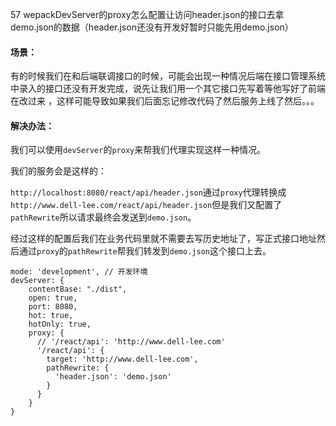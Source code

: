 57 wepackDevServer的proxy怎么配置让访问header.json的接口去拿demo.json的数据（header.json还没有开发好暂时只能先用demo.json）

#### 场景：

有的时候我们在和后端联调接口的时候，可能会出现一种情况后端在接口管理系统中录入的接口还没有开发完成，说先让我们用一个其它接口先写着等他写好了前端在改过来 ，这样可能导致如果我们后面忘记修改代码了然后服务上线了然后。。。

#### 解决办法：

我们可以使用`devServer`的`proxy`来帮我们代理实现这样一种情况。

我们的服务会是这样的：

`http://localhost:8080/react/api/header.json`通过`proxy`代理转换成`http://www.dell-lee.com/react/api/header.json`但是我们又配置了`pathRewrite`所以请求最终会发送到`demo.json`。

经过这样的配置后我们在业务代码里就不需要去写历史地址了，写正式接口地址然后通过`proxy`的`pathRewrite`帮我们转发到`demo.json`这个接口上去。

```
mode: 'development', // 开发环境
devServer: {
    contentBase: "./dist",
    open: true,
    port: 8080,
    hot: true,
    hotOnly: true,
    proxy: {
      // '/react/api': 'http://www.dell-lee.com'
      '/react/api': {
        target: 'http://www.dell-lee.com',
        pathRewrite: {
          'header.json': 'demo.json'
        }
      }
    }
}
```
